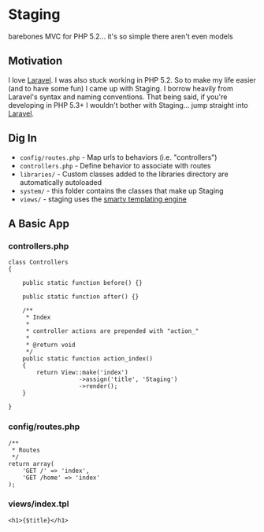 # Staging
barebones MVC for PHP 5.2... it's so simple there aren't even models

## Motivation
I love [Laravel](http://laravel.com). I was also stuck working in PHP 5.2. So to make my life easier (and to have some fun) I came up with Staging. I borrow heavily from Laravel's syntax and naming conventions. That being said, if you're developing in PHP 5.3+ I wouldn't bother with Staging... jump straight into [Laravel](http://laravel.com).

## Dig In

* `config/routes.php` - Map urls to behaviors (i.e. "controllers")
* `controllers.php` - Define behavior to associate with routes
* `libraries/` - Custom classes added to the libraries directory are automatically autoloaded
* `system/` - this folder contains the classes that make up Staging
* `views/` - staging uses the [smarty templating engine](http://www.smarty.net/)

## A Basic App

### controllers.php

```
class Controllers
{

    public static function before() {}

    public static function after() {}

    /**
     * Index
     *
     * controller actions are prepended with "action_"
     *
     * @return void
     */
    public static function action_index()
    {
        return View::make('index')
                    ->assign('title', 'Staging')
                    ->render();
    }

}
```

### config/routes.php

```
/**
 * Routes
 */
return array(
    'GET /' => 'index',
    'GET /home' => 'index'
);
```

### views/index.tpl

```
<h1>{$title}</h1>
```